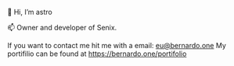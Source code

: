 👋 Hi, I’m astro

📫 Owner and developer of Senix.

If you want to contact me hit me with a email: eu@bernardo.one
My portifilio can be found at https://bernardo.one/portifolio
